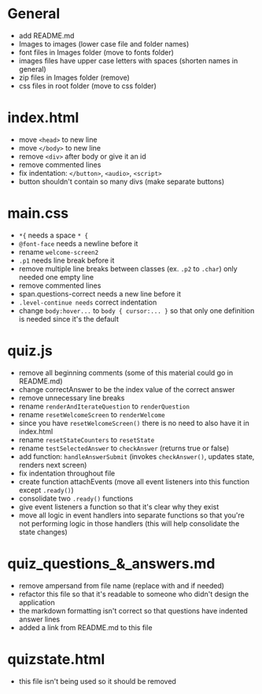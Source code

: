 # General

- add README.md
- Images to images (lower case file and folder names)
- font files in Images folder (move to fonts folder)
- images files have upper case letters with spaces (shorten names in general)
- zip files in Images folder (remove)
- css files in root folder (move to css folder)

# index.html

 - move `<head>` to new line
 - move `</body>` to new line
 - remove `<div>` after body or give it an id
 - remove commented lines
 - fix indentation: `</button>`, `<audio>`, `<script>`
 - button shouldn't contain so many divs (make separate buttons)

# main.css

- `*{` needs a space `* {`
- `@font-face` needs a newline before it
- rename `welcome-screen2`
- `.p1` needs line break before it
- remove multiple line breaks between classes (ex. `.p2` to `.char`) only needed one empty line
- remove commented lines
- span.questions-correct needs a new line before it
- `.level-continue needs` correct indentation
- change `body:hover...` to `body { cursor:... }` so that only one definition is needed since it's the default

# quiz.js

- remove all beginning comments (some of this material could go in README.md)
- change correctAnswer to be the index value of the correct answer
- remove unnecessary line breaks
- rename `renderAndIterateQuestion` to `renderQuestion`
- rename `resetWelcomeScreen` to `renderWelcome`
- since you have `resetWelcomeScreen()` there is no need to also have it in index.html
- rename `resetStateCounters` to `resetState`
- rename `testSelectedAnswer` to `checkAnswer` (returns true or false)
- add function: `handleAnswerSubmit` (invokes `checkAnswer()`, updates state, renders next screen)
- fix indentation throughout file
- create function attachEvents (move all event listeners into this function except `.ready()`)
- consolidate two `.ready()` functions
- give event listeners a function so that it's clear why they exist
- move all logic in event handlers into separate functions so that you're not performing logic in those handlers (this will help consolidate the state changes)

# quiz_questions_&_answers.md

- remove ampersand from file name (replace with and if needed)
- refactor this file so that it's readable to someone who didn't design the application
- the markdown formatting isn't correct so that questions have indented answer lines
- added a link from README.md to this file

# quizstate.html

- this file isn't being used so it should be removed
